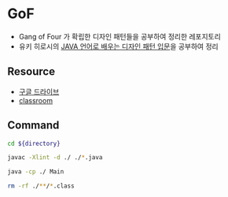# GoF

- Gang of Four 가 확립한 디자인 패턴들을 공부하여 정리한 레포지토리
- 유키 히로시의 [JAVA 언어로 배우는 디자인 패턴 입문](https://github.com/michilu/dpsrc_2009-10-10)을 공부하여 정리

## Resource

- [구글 드라이브](https://drive.google.com/drive/u/1/folders/1h121vN_z6bUcjFtW6z-tPUSCLnMNKWTQ)
- [classroom](https://classroom.google.com/u/1/w/OTIxMjk0MTY2MDJa/t/all)

## Command

```sh
cd ${directory}

javac -Xlint -d ./ ./*.java

java -cp ./ Main

rm -rf ./**/*.class
```
